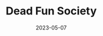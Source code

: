 ---
title: Dead Fun Society
slug: dead-fun-society
subheader: 'written by David Nathan Twersky and Noah Klowden

  directed by Noah Klowden

  Spring 2023'
description: 'When the president of an anti-establishment UChicago club is murdered during their annual fundraiser, the other officers must solve his murder while trying to keep the event going. The Dead Fun Society uses the audience at the fundraiser as the detectives in their mystery, trying to keep the event going while trying to find whodunit. As the conspiracy becomes deeper and more ridiculous, the hypocrisy and comedy of each of the remaining officers becomes clear.'
tickets_link: 'https://tickets.uchicago.edu/Online/default.asp?doWork::WScontent::loadArticle=Load&BOparam::WScontent::loadArticle::article_id=6C1E1365-0981-44B1-88AF-8ED5975BBB97'
roles:
  Cast:
  - name: Josh Winston
    role: Ben McGrady
    bio: "is a 2nd-year Near Eastern Languages and Civilizations major. This is his fourth UT show, having previously been in *The Trail to Oregon!* (Understudy - Men), *Marian, or the True Tale of Robin Hood* (Friar Tuck), and *The Laramie Project* (Actor 4). Josh's favorite detective is undoubtedly the world's most ridiculous detective, Inspector Gadget."
  - name: Joseph DePaula
    role: Mark Hellebrand
    bio: "is a first-year History major. He was last seen performing in Cup of Theater’s *The Physicists* as too many characters to count (6, to be exact). He was also Little John in UT’s *Marian, or the True Tale of Robin Hood*, and he is Il Dottore in Attori Senza Paura, the Commedia dell’Arte RSO on campus! He’d also like you to know that, while he appreciates all of them dearly, he suspects any of the cast or crew might have a hand in his eventual, gruesome murder outside of the ISAC. His favorite detective is Lieutenant Columbo, but Joseph is also a big fan of Shawn Spencer (head psychic detective for the S.B.P.D.) and his partner, Sh’Dynasty (that’s S-H comma-to-the-top Dynasty)."
  - name: Catherine Rohret
    role: Danny Knight
    bio: "is a fourth-year Religious Studies and Creative Writing double major. They have previously worked on *Marian, or the True Tale of Robin Hood* (Tommy of No Consequence). Catherine's favorite fictional detective also happens to be fictional within his own universe: Dixon Hill, the detective that Captain Picard pretends to be in one of Star Trek: TNG's first holodeck episodes, \"The Big Goodbye.\""
  - name: Caroline Lopez
    role: Aspen Lucas
    bio: "is a second-year Chemistry major. Her past UT credits include *The Trail to Oregon!*, *Marian*, and *Queen of Spades*, and she is very excited to be directing *The Play That Goes Wrong* next spring! As an avid lover of murder mysteries, she hopes you have a blast solving this one; though, despite her love and appreciation for her fellow cast members, production team, and everyone who tries to crack the case, she still firmly believes Miss Jane Marple, her favorite detective, would solve it first (though Nancy Drew ranks a close second!)."
  - name: Giancarlo Beritela
    role: Chase von Meyer
    bio: is a first-year Econ & Romance Languages major. At UChicago, he acted in both *Romeo & Juliet* (Benvolio) and *All For The Best* (Flavio Gualdi). Favorite detective? That's a tough one, but he'll go with Detective Pikachu, from box-office hit *Detective Pikachu*.
  - name: Allison Kanter
    role: Robin Lorenz
    bio: "is a fourth-year Political Science major. She has previously acted in *Arms and the Man* (as Raina), and *Yivdak* (as Nitzkah). In her spare time, she enjoys freaking out about graduation, and enjoying her favorite fictional detective: Harriet the Spy."
  - name: Julia Morales
    role: Nicole Cantrell
    bio: "is a first-year Near Eastern Language and Civilizations and History double major. With University Theatre and Cup of Theatre, she has previously worked on *Marian, or the True Tale of Robin Hood* (Lucy), *Arms and the Man* (Louka), *Macbeth in Space* (Lennox), and *The Physicists* (Nurse Monika/Head Nurse). She is excited to share this show with you, and hope you enjoy the show! Thanks for coming."
  Production Staff:
  - name: Noah Klowden
    role: Co-Writer/Director
    bio: is a fourth-year Computer Science/Linguistics major. This is his third time directing a show at the University of Chicago (*The Heirs*, *Arms and the Man*), and second original work that he has put on. He's a big fan of the murder mystery genre and excited to be able to direct one that's University of Chicago specific! His favorite detectives are Sherlock Holmes and Kate Beckett (from Castle).
  - name: David Nathan Twersky
    role: Co-Writer
    bio: is a cowriter for *Dead Fun Society*, and a fourth-year Biology major at the University of Chicago. He only asked his lab about toxic chemicals for the show, and no other reason, he promises. 
  - name: Yufei Chen
    role: Production Manager
    bio: "is a first-year student. She has previously worked on *Marian, or the True Tale of Robin Hood* (ASM), *Macbeth in Space* (SM), *Laika’s Coffin* (ASM), and *Twelfth Night* (ALD)."
  - name: Chenjia Zhang
    role: Co-Stage Manager
    bio: is a first-year Math and Computer Science major. He has previously worked on *Macbeth in Space* (Assistant Stage Manager). He would like to thank all the cast and crew for their wonderful work during the quarter, especially the Co-SM Sophie and ASM Barbara!
  - name: Sophie Pope McCright
    role: Co-Stage Manager
    bio: is a second-year Political Science and Cinema & Media Studies major. She has previously stage managed for Cup of Theater's *Arms and the Man*. This is her first UT show.
  - name: Yifan Zou
    role: Scenic Designer
    bio: is a second-year MAAD major and CS minor. She has previously worked on *King Lear* (Assistant Scenic Designer) and *Macbeth in Space* (Assistant Projection Designer). 
  - name: Lila Alonso
    role: Costume Designer
    bio: is a fourth-year English major. She has previously worked on *Arms and the Man* (Costume Designer). In her spare time, she co-hosts a podcast and takes walks with her dog, Rocket.
  - name: Emily Zen
    role: Props Designer
    bio: is a second-year Computer Science major. They previously worked on *Marian* (Lighting Designer), *King Lear* (Assistant Lighting Designer), and *Love's Labour's Lost* (Assistant Props Designer).
  - name: Kayla Bock
    role: Sound Designer
    bio: is a third-year Psychology major and Music minor, and has previously worked on *Marian, or the True Tale of Robin Hood* (Assistant Sound Designer) and Theater[24] (Sound Board Op).
  - name: Emma Linderman
    role: Improvisation Specialist
    bio:
  - name: Aashna Moorjani
    role: Assistant Director
    bio: is a second-year majoring in Creative Writing, Law Letters, and Gender and Sexuality Studies. Though she always enjoyed theater as an audience member, she decided to take that further this year, acting in *The Intruder* (Younger Daughter) and *Arms and the Man* (Catherine), and now directing *Dead Fun Society*. In the rare moments she's not at rehearsal, you'll find her struggling to bake fancy French desserts or reading a trashy romance novel.
  - name: Aneth Rodriguez
    role: Assistant Director
    bio: is a first-year planning on majoring in TAPS and Business Economics. She has helped multiple fourth-year thesis staged readings but the DFS production is the first time in her life she's been a part of a production as a crew instead of a cast. 
  - name: Spencer Ng
    role: Assistant Production Manager
    bio: "is a fourth-year who will hopefully soon be graduating with degrees in Theater & Performance Studies and Computer Science. His TAPS and UT credits include LIVE at UChicago (Research Executive), *Macbeth in Space* (Projections Designer), *The Intruder* (Projections Designer), *King Lear* (PM), *Love’s Labour’s Lost* (SM), and *My H8 Letter to the Gr8 American Theatre* (SM). Spencer previously served as the UT Committee Chair, and he is grateful to Yufei and Noah for letting him follow along with this process and making this his last UT credit, despite taking production meeting notes only a handful of times."
  - name: Barbara Wang
    role: Assistant Stage Manager
    bio: is a first-year Econ and Public Policy major, and *Dead Fun Society* is her first time being an Assistant Stage Manager. She wants to say thank you to the DFS cohort and especially to the Co-Stage Managers!
  - name: You Li
    role: Assistant Scenic Designer
    bio: 
  - name: Kelly Mao
    role: Committee Liaison
    bio: is a second-year Computer Science and Mathematics major whose previous UT credits include *The Laramie Project* (Calling Stage Manager, SM Collective™) and *The Heirs* (Production Manager). She enjoys deep conversations and long walks on the beach at sunset.
  - name: Sana Fessuh
    role: Tech Staff Liaison
layout: show-info
quarter: spring
year: 2023
season: 2022-2023 Shows
date: 2023-05-07

---